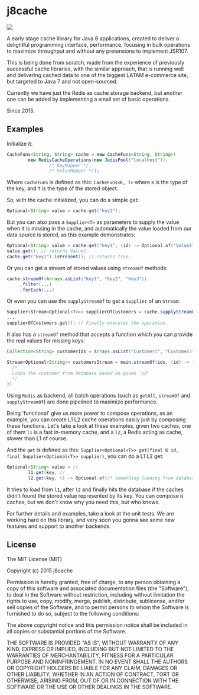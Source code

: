 # j8cache


![](https://travis-ci.org/thiagomoretto/j8cache.svg)

A early stage cache library for Java 8 applications, created to deliver a delightful programming interface, performance, focusing in bulk operations to maximize throughput and without any pretensions to implement JSR107.

This is being done from scratch, made from the experience of previously successful cache libraries, with the similar approach, that is running well and delivering cached data to one of the biggest LATAM e-commerce site, but targeted to Java 7 and not open-sourced.

Currently we have just the Redis as cache storage backend, but another one can be added by implementing a small set of basic operations.

Since 2015.

## Examples

Initialize it:

```java
CacheFuns<String, String> cache = new CacheFuns<String, String>(
        new RedisCacheOperations(new JedisPool("localhost")),
                /* KeyMapper */,
                /* ValueMapper */);
```

Where `CacheFuns` is defined as this: `CacheFuns<K, T>` where `K` is the type of the key, and `T` is the type of the stored object.

So, with the cache initialized, you can do a simple get:

```java
Optional<String> value = cache.get("key1");
```

But you can also pass a `Supplier<T>` as parameters to supply the value when it is missing in the cache, and  automatically the value loaded from our data source is stored, as this example demonstrates:

```java
Optional<String> value = cache.get("key1", (id) -> Optional.of("Value1"))
value.get(); // returns Value1
cache.get("key1").isPresent(); // returns true.
```

Or you can get a stream of stored values using `streamOf` methods:

```java
cache.streamOf(Arrays.asList("Key1", "Key2", "Key3"))
     .filter(...)
     .forEach(...)
```

Or even you can use the `supplyStreamOf` to get a `Supplier` of an `Stream`:

```java
Supplier<Stream<Optional<T>>> supplierOfCustomers = cache.supplyStreamOf(Arrays.asList("Customer1", "Customer2")
...
supplierOfCustomers.get(); // Finally executes the operation.
```

It also has a `streamOf` method that accepts a function which you can provide the real values for missing keys:

```java
Collection<String> customerIds = Arrays.asList("Customer1", "Customer2", "CustomerN")

Stream<Optional<String>> customersStream = main.streamOf(ids, (id) -> {
  /* 
  Loads the customer from database based on given 'id'
  */
})
```

Using `Redis` as backend, all batch operations (such as `getAll`, `streamOf` and `supplyStreamOf`) are done pipelined to maximize performance.

Being 'functional' give us more power to compose operations, as an example, you can create L1 L2 cache operations easily just by composing these functions. Let's take a look at these examples, given two caches, one of them `l1`  is a fast in-memory cache, and a `l2`, a Redis acting as cache, slower than L1 of course.

And the `get` is defined as this:  `Supplier<Optional<T>> get(final K id, final Supplier<Optional<T>> supplier)`, you can do a L1 L2 get:

```java
Optional<String> value = //
        l1.get(key, //
        l2.get(key, () -> Optional.of(/* something loading from database by example */))).get();
```

It tries to load from `l1`, after `l2` and finally hits the database if the caches didn't found the stored value represented by its key. You can compose `N` caches, but we don't know why you need this, but who knows.

For further details and examples, take a look at the unit tests. We are working hard on this library, and very soon you gonna see some new features and support to another backends.

## License

The MIT License (MIT)

Copyright (c) 2015 j8cache

Permission is hereby granted, free of charge, to any person obtaining a copy
of this software and associated documentation files (the "Software"), to deal
in the Software without restriction, including without limitation the rights
to use, copy, modify, merge, publish, distribute, sublicense, and/or sell
copies of the Software, and to permit persons to whom the Software is
furnished to do so, subject to the following conditions:

The above copyright notice and this permission notice shall be included in all
copies or substantial portions of the Software.

THE SOFTWARE IS PROVIDED "AS IS", WITHOUT WARRANTY OF ANY KIND, EXPRESS OR
IMPLIED, INCLUDING BUT NOT LIMITED TO THE WARRANTIES OF MERCHANTABILITY,
FITNESS FOR A PARTICULAR PURPOSE AND NONINFRINGEMENT. IN NO EVENT SHALL THE
AUTHORS OR COPYRIGHT HOLDERS BE LIABLE FOR ANY CLAIM, DAMAGES OR OTHER
LIABILITY, WHETHER IN AN ACTION OF CONTRACT, TORT OR OTHERWISE, ARISING FROM,
OUT OF OR IN CONNECTION WITH THE SOFTWARE OR THE USE OR OTHER DEALINGS IN THE
SOFTWARE.
